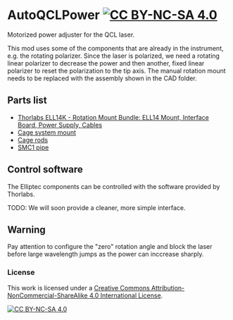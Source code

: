 # AutoQCLPower   [![CC BY-NC-SA 4.0][cc-by-nc-sa-shield]][cc-by-nc-sa]
Motorized power adjuster for the QCL laser.

This mod uses some of the components that are already in the instrument, e.g. the rotating polarizer. Since the laser is polarized, we need a rotating linear polarizer to decrease the power and then another, fixed linear polarizer to reset the polarization to the tip axis. The manual rotation mount needs to be replaced with the assembly shown in the CAD folder.

## Parts list
- [Thorlabs ELL14K - Rotation Mount Bundle: ELL14 Mount, Interface Board, Power Supply, Cables](https://www.thorlabs.com/thorproduct.cfm?partnumber=ELL14K)
- [Cage system mount](#)
- [Cage rods](#)
- [SMC1 pipe](#)

## Control software

The Elliptec components can be controlled with the software provided by Thorlabs.

TODO: We will soon provide a cleaner, more simple interface.

## Warning

Pay attention to configure the "zero" rotation angle and block the laser before large wavelength jumps as the power can inccrease sharply. 

### License

This work is licensed under a
[Creative Commons Attribution-NonCommercial-ShareAlike 4.0 International License][cc-by-nc-sa].

[![CC BY-NC-SA 4.0][cc-by-nc-sa-image]][cc-by-nc-sa]

[cc-by-nc-sa]: http://creativecommons.org/licenses/by-nc-sa/4.0/
[cc-by-nc-sa-image]: https://licensebuttons.net/l/by-nc-sa/4.0/88x31.png
[cc-by-nc-sa-shield]: https://img.shields.io/badge/License-CC%20BY--NC--SA%204.0-lightgrey.svg
